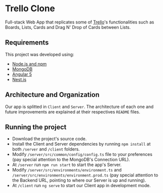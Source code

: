 # Trello Clone

Full-stack Web App that replicates some of [Trello](https://trello.com/)'s functionalities such as Boards, Lists, Cards and Drag N' Drop of Cards between Lists.

## Requirements

This project was developed using:

- [Node.js and npm](https://docs.npmjs.com/getting-started/installing-node)
- [MongoDB](https://docs.mongodb.com/manual/installation/)
- [Angular 5](https://angular.io/guide/quickstart)
- [Nest.js](https://nestjs.com/)

## Architecture and Organization

Our app is splitted in ``Client`` and ``Server``. The architecture of each one and future improvements are explained at their respectives ``README`` files.

## Running the project

- Download the project's source code.
- Install the Client and Server dependencies by running ``npm install`` at both ``/server`` and ``/client`` folders.
- Modify ``/server/src/common/config/config.ts`` file to your preferences (pay special attention to the MongoDB's Connection URL).
- At ``/server`` run ``npm run start`` to start the app's Server.
- Modify ``/server/src/environments/environment.ts`` and ``/server/src/environments/environment.prod.ts`` (pay special attention to the Backend URL, pointing to where our Server is up and running).
- At ``/client`` run ``ng serve`` to start our Client app in development mode.
